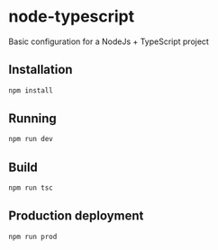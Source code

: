 # node-typescript
Basic configuration for a NodeJs + TypeScript project

## Installation

```bash
npm install
```

## Running

```bash
npm run dev
```

## Build

```bash
npm run tsc
```

## Production deployment

```bash
npm run prod
```
